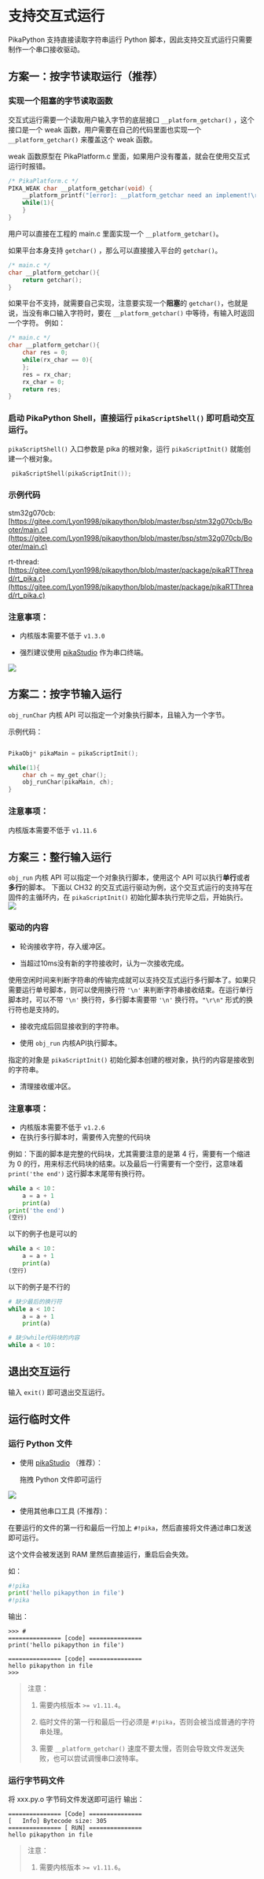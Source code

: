 # 支持交互式运行

PikaPython 支持直接读取字符串运行 Python 脚本，因此支持交互式运行只需要制作一个串口接收驱动。

## 方案一：按字节读取运行（推荐）

### 实现一个阻塞的字节读取函数

交互式运行需要一个读取用户输入字节的底层接口 `__platform_getchar()` ，这个接口是一个 weak 函数，用户需要在自己的代码里面也实现一个 `__platform_getchar()` 来覆盖这个 weak 函数。

weak 函数原型在 PikaPlatform.c 里面，如果用户没有覆盖，就会在使用交互式运行时报错。

``` c
/* PikaPlatform.c */
PIKA_WEAK char __platform_getchar(void) {
    __platform_printf("[error]: __platform_getchar need an implement!\r\n");
    while(1){
    }
}
```

用户可以直接在工程的 main.c 里面实现一个 ```__platform_getchar()```。

如果平台本身支持 ```getchar()``` ，那么可以直接接入平台的 ```getchar()```。

``` c
/* main.c */
char __platform_getchar(){
    return getchar();
}
```

如果平台不支持，就需要自己实现，注意要实现一个**阻塞**的 ```getchar()```，也就是说，当没有串口输入字符时，要在 ```__platform_getchar()``` 中等待，有输入时返回一个字符。
例如：

``` c
/* main.c */
char __platform_getchar(){
    char res = 0;
    while(rx_char == 0){
    };
    res = rx_char;
    rx_char = 0;
    return res;
}

```
### 启动 PikaPython Shell，直接运行 `pikaScriptShell()` 即可启动交互运行。

```pikaScriptShell()``` 入口参数是 pika 的根对象，运行 ```pikaScriptInit()``` 就能创建一个根对象。

``` c
 pikaScriptShell(pikaScriptInit());
```

### 示例代码

stm32g070cb: [https://gitee.com/Lyon1998/pikapython/blob/master/bsp/stm32g070cb/Booter/main.c](https://gitee.com/Lyon1998/pikapython/blob/master/bsp/stm32g070cb/Booter/main.c)

rt-thread: [https://gitee.com/Lyon1998/pikapython/blob/master/package/pikaRTThread/rt_pika.c](https://gitee.com/Lyon1998/pikapython/blob/master/package/pikaRTThread/rt_pika.c)

### 注意事项：

- 内核版本需要不低于 `v1.3.0`

- 强烈建议使用 [pikaStudio](https://gitee.com/Lyon1998/pikapython/attach_files/1285327/download) 作为串口终端。

![](assets/image-20230105225643467.png)

## 方案二：按字节输入运行

`obj_runChar` 内核 API 可以指定一个对象执行脚本，且输入为一个字节。

示例代码：

``` C

PikaObj* pikaMain = pikaScriptInit();

while(1){
    char ch = my_get_char();
    obj_runChar(pikaMain, ch);
}

```

### 注意事项：
内核版本需要不低于 `v1.11.6`

## 方案三：整行输入运行

`obj_run` 内核 API 可以指定一个对象执行脚本，使用这个 API 可以执行**单行**或者**多行**的脚本。
下面以 CH32 的交互式运行驱动为例，这个交互式运行的支持写在固件的主循环内，在 `pikaScriptInit()` 初始化脚本执行完毕之后，开始执行。
![](assets/1638495382112-7d45db4b-c1d5-4573-a06e-7b72140a3abf.webp)

### 驱动的内容

- 轮询接收字符，存入缓冲区。

- 当超过10ms没有新的字符接收时，认为一次接收完成。

使用空闲时间来判断字符串的传输完成就可以支持交互式运行多行脚本了。如果只需要运行单号脚本，则可以使用换行符 `'\n'` 来判断字符串接收结束。在运行单行脚本时，可以不带 `'\n'` 换行符，多行脚本需要带 `'\n'` 换行符。`"\r\n"` 形式的换行符也是支持的。

- 接收完成后回显接收到的字符串。

- 使用 `obj_run` 内核API执行脚本。

指定的对象是 `pikaScriptInit()` 初始化脚本创建的根对象，执行的内容是接收到的字符串。

- 清理接收缓冲区。

### 注意事项：

-  内核版本需要不低于 `v1.2.6`
-  在执行多行脚本时，需要传入完整的代码块

例如：下面的脚本是完整的代码块，尤其需要注意的是第 4 行，需要有一个缩进为 0 的行，用来标志代码块的结束。以及最后一行需要有一个空行，这意味着 `print('the end')` 这行脚本末尾带有换行符。

``` python
while a < 10：
	a = a + 1
    print(a)
print('the end')
(空行)
```
以下的例子也是可以的
``` python
while a < 10：
	a = a + 1
    print(a)
(空行)
```
以下的例子是不行的
``` python
# 缺少最后的换行符
while a < 10：
	a = a + 1
    print(a)
```

```python
# 缺少while代码块的内容
while a < 10：

```


## 退出交互运行

输入 `exit()` 即可退出交互运行。

## 运行临时文件

### 运行 Python 文件

- 使用 [pikaStudio](https://gitee.com/Lyon1998/pikapython/attach_files/1285327/download) （推荐）：

  拖拽 Python 文件即可运行

![](assets/image-20230105230316123.png)

- 使用其他串口工具 (不推荐)：

在要运行的文件的第一行和最后一行加上 `#!pika`，然后直接将文件通过串口发送即可运行。

这个文件会被发送到 RAM 里然后直接运行，重启后会失效。

如：

``` python
#!pika
print('hello pikapython in file')
#!pika
```

输出：
```
>>> #
=============== [code] ===============
print('hello pikapython in file')

=============== [code] ===============
hello pikapython in file
>>>
```

> 注意：
> 
> 1. 需要内核版本 `>= v1.11.4`。
> 
> 2. 临时文件的第一行和最后一行必须是 `#!pika`，否则会被当成普通的字符串处理。
> 
> 3. 需要 `__platform_getchar()` 速度不要太慢，否则会导致文件发送失败，也可以尝试调慢串口波特率。

### 运行字节码文件

将 xxx.py.o 字节码文件发送即可运行
输出：

```
=============== [Code] ===============
[   Info] Bytecode size: 305
=============== [ RUN] ===============
hello pikapython in file
```
> 注意：
> 
> 1. 需要内核版本 `>= v1.11.6`。
